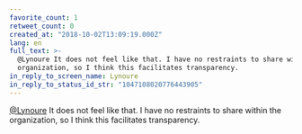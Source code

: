 ```yaml
---
favorite_count: 1
retweet_count: 0
created_at: "2018-10-02T13:09:19.000Z"
lang: en
full_text: >-
  @Lynoure It does not feel like that. I have no restraints to share within the
  organization, so I think this facilitates transparency.
in_reply_to_screen_name: Lynoure
in_reply_to_status_id_str: "1047108020776443905"
---
```


[@Lynoure](https://twitter.com/Lynoure) It does not feel like that. I have no
restraints to share within the organization, so I think this facilitates
transparency.
